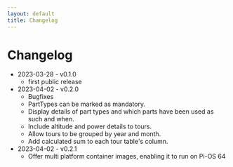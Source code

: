 ```yaml
---
layout: default
title: Changelog
---
```

# Changelog

- 2023-03-28 - v0.1.0
  - first public release
- 2023-04-02 - v0.2.0
  - Bugfixes
  - PartTypes can be marked as mandatory.
  - Display details of part types and which parts have been used as such and when.
  - Include altitude and power details to tours.
  - Allow tours to be grouped by year and month.
  - Add calculated sum to each tour table's column.
- 2023-04-02 - v0.2.1
  - Offer multi platform container images, enabling it to run on Pi-OS 64

